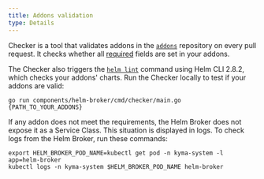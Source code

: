 ```yaml
---
title: Addons validation
type: Details
---
```


Checker is a tool that validates addons in the [`addons`](https://github.com/kyma-project/addons) repository on every pull request. It checks whether all [required](#details-create-addons) fields are set in your addons.

The Checker also triggers the [`helm lint`](https://v2.helm.sh/docs/helm/#helm-lint) command using Helm CLI 2.8.2, which checks your addons' charts.
Run the Checker locally to test if your addons are valid:
```
go run components/helm-broker/cmd/checker/main.go {PATH_TO_YOUR_ADDONS}
```

If any addon does not meet the requirements, the Helm Broker does not expose it as a Service Class. This situation is displayed in logs.
To check logs from the Helm Broker, run these commands:

```
export HELM_BROKER_POD_NAME=kubectl get pod -n kyma-system -l app=helm-broker
kubectl logs -n kyma-system $HELM_BROKER_POD_NAME helm-broker
```
